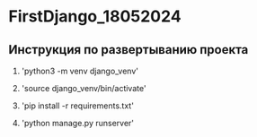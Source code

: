 # FirstDjango_18052024

## Инструкция по развертыванию проекта
1. 'python3 -m venv django_venv'

2. 'source django_venv/bin/activate'

3. 'pip install -r requirements.txt'

4. 'python manage.py runserver'